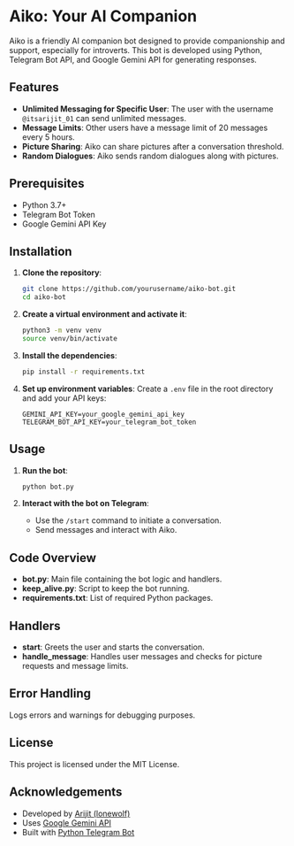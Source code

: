 # Aiko: Your AI Companion
Aiko is a friendly AI companion bot designed to provide companionship and support, especially for introverts. This bot is developed using Python, Telegram Bot API, and Google Gemini API for generating responses.

## Features
- **Unlimited Messaging for Specific User**: The user with the username `@itsarijit_01` can send unlimited messages.
- **Message Limits**: Other users have a message limit of 20 messages every 5 hours.
- **Picture Sharing**: Aiko can share pictures after a conversation threshold.
- **Random Dialogues**: Aiko sends random dialogues along with pictures.

## Prerequisites

- Python 3.7+
- Telegram Bot Token
- Google Gemini API Key

## Installation

1. **Clone the repository**:
    ```sh
    git clone https://github.com/yourusername/aiko-bot.git
    cd aiko-bot
    ```

2. **Create a virtual environment and activate it**:
    ```sh
    python3 -m venv venv
    source venv/bin/activate
    ```

3. **Install the dependencies**:
    ```sh
    pip install -r requirements.txt
    ```

4. **Set up environment variables**:
    Create a `.env` file in the root directory and add your API keys:
    ```env
    GEMINI_API_KEY=your_google_gemini_api_key
    TELEGRAM_BOT_API_KEY=your_telegram_bot_token
    ```

## Usage

1. **Run the bot**:
    ```sh
    python bot.py
    ```

2. **Interact with the bot on Telegram**:
    - Use the `/start` command to initiate a conversation.
    - Send messages and interact with Aiko.
    
## Code Overview

- **bot.py**: Main file containing the bot logic and handlers.
- **keep_alive.py**: Script to keep the bot running.
- **requirements.txt**: List of required Python packages.

## Handlers

- **start**: Greets the user and starts the conversation.
- **handle_message**: Handles user messages and checks for picture requests and message limits.

## Error Handling

Logs errors and warnings for debugging purposes.

## License

This project is licensed under the MIT License.

## Acknowledgements

- Developed by [Arijit (lonewolf)](https://github.com/Arijiy)
- Uses [Google Gemini API](https://cloud.google.com/gemini)
- Built with [Python Telegram Bot](https://python-telegram-bot.org)
